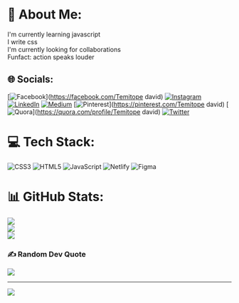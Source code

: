 # 💫 About Me:
I'm currently learning javascript<br>I write css<br>I'm currently looking for collaborations<br>Funfact: action speaks louder 


## 🌐 Socials:
[![Facebook](https://img.shields.io/badge/Facebook-%231877F2.svg?logo=Facebook&logoColor=white)](https://facebook.com/Temitope david) [![Instagram](https://img.shields.io/badge/Instagram-%23E4405F.svg?logo=Instagram&logoColor=white)](https://instagram.com/Topshi_) [![LinkedIn](https://img.shields.io/badge/LinkedIn-%230077B5.svg?logo=linkedin&logoColor=white)](https://linkedin.com/in/Temitopedavid) [![Medium](https://img.shields.io/badge/Medium-12100E?logo=medium&logoColor=white)](https://medium.com/@Temitopemicheal) [![Pinterest](https://img.shields.io/badge/Pinterest-%23E60023.svg?logo=Pinterest&logoColor=white)](https://pinterest.com/Temitope david) [![Quora](https://img.shields.io/badge/Quora-%23B92B27.svg?logo=Quora&logoColor=white)](https://quora.com/profile/Temitope david) [![Twitter](https://img.shields.io/badge/Twitter-%231DA1F2.svg?logo=Twitter&logoColor=white)](https://twitter.com/Htmlboy) 

# 💻 Tech Stack:
![CSS3](https://img.shields.io/badge/css3-%231572B6.svg?style=plastic&logo=css3&logoColor=white) ![HTML5](https://img.shields.io/badge/html5-%23E34F26.svg?style=plastic&logo=html5&logoColor=white) ![JavaScript](https://img.shields.io/badge/javascript-%23323330.svg?style=plastic&logo=javascript&logoColor=%23F7DF1E) ![Netlify](https://img.shields.io/badge/netlify-%23000000.svg?style=plastic&logo=netlify&logoColor=#00C7B7) 	![Figma](https://img.shields.io/badge/figma-%23F24E1E.svg?style=plastic&logo=figma&logoColor=white)
# 📊 GitHub Stats:
![](https://github-readme-stats.vercel.app/api?username=TEECOD3&theme=shades-of-purple&hide_border=false&include_all_commits=false&count_private=false)<br/>
![](https://github-readme-streak-stats.herokuapp.com/?user=TEECOD3&theme=shades-of-purple&hide_border=false)<br/>
![](https://github-readme-stats.vercel.app/api/top-langs/?username=TEECOD3&theme=shades-of-purple&hide_border=false&include_all_commits=false&count_private=false&layout=compact)

### ✍️ Random Dev Quote
![](https://quotes-github-readme.vercel.app/api?type=horizontal&theme=radical)

---
[![](https://visitcount.itsvg.in/api?id=TEECOD3&icon=0&color=0)](https://visitcount.itsvg.in)


